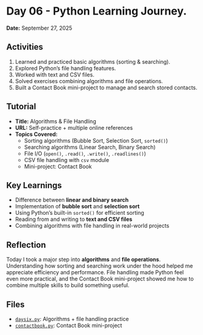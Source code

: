 # Day 06 - Python Learning Journey.

**Date:** September 27, 2025

## Activities

1. Learned and practiced basic algorithms (sorting & searching).
2. Explored Python’s file handling features.
3. Worked with text and CSV files.
4. Solved exercises combining algorithms and file operations.
5. Built a Contact Book mini-project to manage and search stored contacts.

## Tutorial

- **Title:** Algorithms & File Handling
- **URL:** Self-practice + multiple online references
- **Topics Covered:**
  - Sorting algorithms (Bubble Sort, Selection Sort, `sorted()`)
  - Searching algorithms (Linear Search, Binary Search)
  - File I/O (`open()`, `.read()`, `.write()`, `.readlines()`)
  - CSV file handling with `csv` module
  - Mini-project: Contact Book

## Key Learnings

- Difference between **linear and binary search**
- Implementation of **bubble sort** and **selection sort**
- Using Python’s built-in `sorted()` for efficient sorting
- Reading from and writing to **text and CSV files**
- Combining algorithms with file handling in real-world projects

## Reflection

Today I took a major step into **algorithms** and **file operations**.  
Understanding how sorting and searching work under the hood helped me appreciate efficiency and performance. File handling made Python feel even more practical, and the Contact Book mini-project showed me how to combine multiple skills to build something useful.

## Files

- [`daysix.py`](daysix.py): Algorithms + file handling practice
- [`contactbook.py`](contactbook.py): Contact Book mini-project
